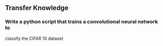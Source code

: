 ## Transfer Knowledge

### Write a python script that trains a convolutional neural network to
classify the CIFAR 10 dataset